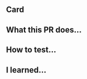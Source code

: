 ## Card
<!-- Link to the card here -->

## What this PR does...

<!-- List out the work you have done, in bullet form. Tell us why it is important. -->

<!-- Ex: This PR fixes #999. We didn't have a unicorn, so we went to the unicorn store and got one. -->


## How to test...

<!-- In a list format, tell us how to test this PR.
1. Navigate to https://example.com/cats
2. Click on magic button
- See coolest cat -->

## I learned...

<!-- Did you run into any interesting issues while making this PR? If you learned anything you would like to share, we'd love to know! Even if it is a fun fact or GIF! -->